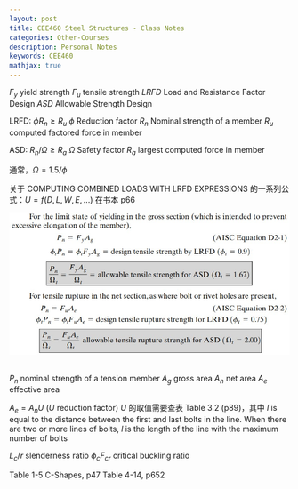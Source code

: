 ```yaml
---
layout: post
title: CEE460 Steel Structures - Class Notes
categories: Other-Courses
description: Personal Notes
keywords: CEE460
mathjax: true
---
```


$F_y$ yield strength
$F_u$ tensile strength
$LRFD$ Load and Resistance Factor Design
$ASD$ Allowable Strength Design

LRFD:
$\phi R_n\geq R_u$
$\phi$ Reduction factor
$R_n$ Nominal strength of a member
$R_u$ computed factored force in member

ASD:
$R_n/\Omega\geq R_a$
$\Omega$ Safety factor
$R_a$ largest computed force in member

通常，$\Omega=1.5/\phi$

关于 COMPUTING COMBINED LOADS WITH LRFD EXPRESSIONS 的一系列公式：$U=f(D,L,W,E,...)$ 在书本 p66

<center>
    <img src="/images/2021-10/Snipaste_2021-10-15_08-56-14.jpg" style="zoom:0%"> <br><div style="color: #999;"></div>
</center><br>

$P_n$ nominal strength of a tension member
$A_g$ gross area
$A_n$ net area
$A_e$ effective area

$A_e=A_nU$ ($U$ reduction factor)
$U$ 的取值需要查表 Table 3.2 (p89)，其中 $l$ is equal to the distance between the first and last bolts in the line. When there are two or more lines of bolts, $l$ is the length of the line with the maximum number of bolts

$L_c/r$ slenderness ratio
$\phi_cF_{cr}$ critical buckling ratio

Table 1-5 C-Shapes, p47
Table 4-14, p652